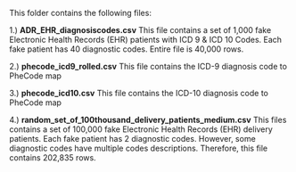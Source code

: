 This folder contains the following files:

1.) **ADR_EHR_diagnosiscodes.csv** This file contains a set of 1,000 fake Electronic Health Records (EHR) patients with ICD 9 & ICD 10 Codes. Each fake patient has 40 diagnostic codes. Entire file is 40,000 rows.

2.) **phecode_icd9_rolled.csv** This file contains the ICD-9 diagnosis code to PheCode map

3.) **phecode_icd10.csv** This file contains the ICD-10 diagnosis code to PheCode map

4.) **random_set_of_100thousand_delivery_patients_medium.csv** This files contains a set of 100,000 fake Electronic Health Records (EHR) delivery patients. Each fake patient has 2 diagnostic codes. However, some diagnostic codes have multiple codes descriptions. Therefore, this file contains 202,835 rows. 

